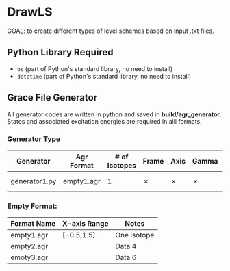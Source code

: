 # DrawLS

GOAL: to create different types of level schemes based on input .txt files.

## Python Library Required
- `os` (part of Python's standard library, no need to install)
- `datetime` (part of Python's standard library, no need to install)

## Grace File Generator
All generator codes are written in python and saved in **build/agr_generator**. 
States and associated excitation energies are required in alll formats.

### Generator Type
|   Generator   | Agr Format | # of Isotopes | Frame    | Axis     | Gamma    | E<sub>&gamma;</sub>| Br       | Notes | 
|---------------|------------|---------------|----------|----------|----------|--------------------|----------|-------|
| generator1.py | empty1.agr | 1             | &#10007; | &#10007; | &#10007; | &#10007;           | &#10007; | ![image](https://github.com/user-attachments/assets/9ced337a-b115-4a7c-a26b-5e729ddeda13) |


### Empty Format:
| Format Name | X-axis Range | Notes         |
|-------------|--------------|---------------|
| empty1.agr  | [-0.5,1.5]   | One isotope   |
| empty2.agr  |              | Data 4   |
| emoty3.agr  |              | Data 6   |


